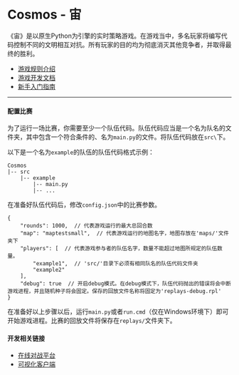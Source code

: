 # Cosmos - 宙

《宙》是以原生Python为引擎的实时策略游戏。在游戏当中，多名玩家将编写代码控制不同的文明相互对抗。所有玩家的目的均为彻底消灭其他竞争者，并取得最终的胜利。


- [游戏规则介绍](https://docs.misaka17032.com/)
- [游戏开发文档](https://docs.misaka17032.com/documents/)
- [新手入门指南](https://docs.misaka17032.com/brief.html)

-----

#### 配置比赛

为了运行一场比赛，你需要至少一个队伍代码。队伍代码应当是一个名为队名的文件夹，其中包含一个符合条件的、名为`main.py`的文件。将队伍代码放在`src\`下。

以下是一个名为`example`的队伍的队伍代码格式示例：

```
Cosmos
|-- src
    |-- example
        |-- main.py
        |-- ...
```
在准备好队伍代码后，修改`config.json`中的比赛参数。

```
{
	"rounds": 1000,  // 代表游戏运行的最大总回合数
	"map": "maptestsmall",  // 代表游戏运行的地图名字，地图存放在'maps/'文件夹下
	"players": [  // 代表游戏参与者的队伍名字，数量不能超过地图所规定的队伍数量。
		"example1",  // 'src/'目录下必须有相同队名的队伍代码文件夹
		"example2"
	],
	"debug": true  // 开启debug模式。在debug模式下，队伍代码抛出的错误将会中断游戏进程，并且随机种子将会固定。保存的回放文件名称将固定为'replays-debug.rpl'
}
```

在准备好以上步骤以后，运行`main.py`或者`run.cmd`（仅在Windows环境下）即可开始游戏进程。比赛的回放文件将保存在`replays/`文件夹下。

#### 开发相关链接

- [在线对战平台](https://cosmos.misaka17032.com/)
- [可视化客户端](https://github.com/NGMAAAYO/Cosmos-Client)
